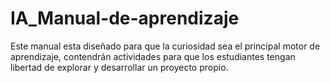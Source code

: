 # IA_Manual-de-aprendizaje
Este manual esta diseñado para que la curiosidad sea el principal motor de aprendizaje, contendrán actividades para que los estudiantes tengan libertad de explorar y desarrollar un proyecto propio.
